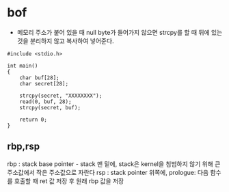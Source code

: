 # bof
* 메모리 주소가 붙어 있을 때 null byte가 들어가지 않으면 strcpy를 할 때 뒤에 있는 것을 분리하지 않고 복사하여 넣어준다.
~~~
#include <stdio.h>

int main()
{
	char buf[28];
	char secret[28];
	
	strcpy(secret, "XXXXXXXX");
	read(0, buf, 28);
	strcpy(secret, buf);

	return 0;
}
~~~
## rbp,rsp
rbp : stack base pointer - stack 맨 밑에, stack은 kernel을 침범하지 않기 위해 큰 주소값에서 작은 주소값으로 자란다
rsp : stack pointer 위쪽에,
prologue: 다음 함수를 호출할 때 ret 값 저장 후 원래 rbp 값을 저장
